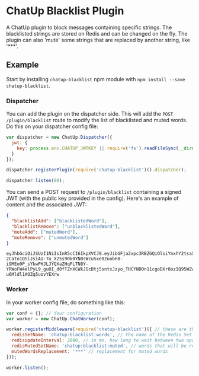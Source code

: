 # ChatUp Blacklist Plugin

A ChatUp plugin to block messages containing specific strings. The blacklisted strings are stored on Redis and can be changed on the fly. The plugin can also 'mute' some strings that are replaced by another string, like '***'.

## Example


Start by installing `chatup-blacklist` npm module with `npm install --save chatup-blacklist`.

### Dispatcher

You can add the plugin on the dispatcher side. This will add the `POST /plugin/blacklist` route to modify the list of blackilsted and muted words. Do this on your dispatcher config file:

```js
var dispatcher = new ChatUp.Dispatcher({
  jwt: {
    key: process.env.CHATUP_JWTKEY || require('fs').readFileSync(__dirname + '/../JWTKeyExample.pub').toString(),
  }
});

dispatcher.registerPlugin(require('chatup-blacklist')().dispatcher);

dispatcher.listen(80);
```

You can send a POST request to `/plugin/blacklist` containing a signed JWT (with the public key provided in the config). Here's an example of content and the associated JWT:

```json
{
  "blacklistAdd": ["blacklistedWord"],
  "blacklistRemove": ["unblacklistedWord"],
  "muteAdd": ["mutedWord"],
  "muteRemove": ["unmutedWord"]
}
```

```
eyJhbGciOiJSUzI1NiIsInR5cCI6IkpXVCJ9.eyJibGFja2xpc3RBZGQiOlsiYmxhY2tsaXN0ZWRXb3JkIl0sImJsYWNrbGlzdFJlbW92ZSI6WyJ1bmJsYWNrbGlzdGVkV29yZCJdLCJtdXRlQWRkIjpbIm11dGVkV29yZCJdLCJtdXRlUmVtb3ZlIjpbInVubXV0ZWRXb3JkIl19.aC4VoVQHVnlESYQjYbqLOz55eYcPf7X7KYUuk5jGXXVf5Q8Hs1IYlkpqPAXAtoCw7r2P4asUiXwhGe7hmAv87KwQVDbmIPwwsAZ5xsBu_NOBPRW8lXplCQF56O3nkJZIO2rt7rYkB5pdYoiKza_BTraMjzhsIMBuay73-2Cato1QSiJsiAU-7u_X25s90k0YN0sWcuSxe02uobH8-i9MEo0P_sYkwPHJLJYQXaZHqFLTN8Y-YRWoFW4elPyL9_gu0I_d0fTZnXCWkJGcBtj5sntxJzyo_THCYND0n11cgoDXr8ozIQ95WZwYlTu95eLtt-u6Mldl1AOZq5uovYEXrw
```

### Worker

In your worker config file, do something like this:

```js
var conf = {}; // Your configuration
var worker = new ChatUp.ChatWorker(conf);

worker.registerMiddleware(require('chatup-blacklist')({ // these are the default values, you can omit them
  redisSetName: 'chatup:blacklist:words', // the name of the Redis Set
  redisUpdateInterval: 2000, // in ms, how long to wait between two updates from redis
  redisMutedSetName: 'chatup:blacklist:muted', // words that will be replaced by mutedWordsReplacement
  mutedWordsReplacement: '***' // replacement for muted words
}));

worker.listen();
```
